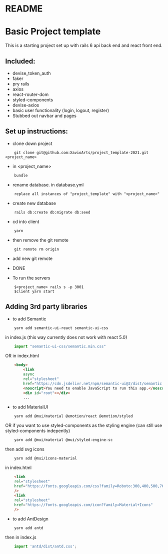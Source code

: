 # README

# Basic Project template
This is a starting project set up with rails 6 api back end and react front end.

## Included: 
- devise_token_auth
- faker
- pry rails
- axios
- react-router-dom
- styled-components
- devise-axios
- basic user functionality (login, logout, register)
- Stubbed out navbar and pages

## Set up instructions:

- clone down project
```
    git clone git@github.com:XavioArts/project_template-2021.git <project_name>
```

- in <project_name>
```
    bundle
```
- rename database. in database.yml
```
    replace all instances of "project_template" with "<project_name>"
```
- create new database
```
    rails db:create db:migrate db:seed
```
- cd into client
```
    yarn
```
- then remove the git remote
```
    git remote rm origin
```
- add new git remote
- DONE

- To run the servers
```
    $<project_name> rails s -p 3001 
    $client yarn start
```

## Adding 3rd party libraries

- to add Semantic
```
    yarn add semantic-ui-react semantic-ui-css
```
in index.js (this way currently does not work with react 5.0)
```javascript
    import "semantic-ui-css/semantic.min.css"
```
OR in index.html
```html
    <body>
        <link
        async
        rel="stylesheet"
        href="https://cdn.jsdelivr.net/npm/semantic-ui@2/dist/semantic.min.css"/>
        <noscript>You need to enable JavaScript to run this app.</noscript>
        <div id="root"></div>
        ...
```

- to add MaterialUI
```
    yarn add @mui/material @emotion/react @emotion/styled
```
OR if you want to use styled-components as the styling engine (can still use styled-components indepently)
```
    yarn add @mui/material @mui/styled-engine-sc
```
then add svg icons
```
    yarn add @mui/icons-material
```
in index.html
```html
    <link
    rel="stylesheet"
    href="https://fonts.googleapis.com/css?family=Roboto:300,400,500,700&display=swap"
    />
    <link
    rel="stylesheet"
    href="https://fonts.googleapis.com/icon?family=Material+Icons"
    />
```

- to add AntDesign
```
    yarn add antd
```
then in index.js
```javascript
    import 'antd/dist/antd.css';
```

